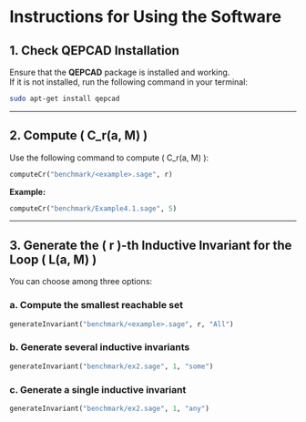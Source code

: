 # Instructions for Using the Software

## 1. Check QEPCAD Installation

Ensure that the **QEPCAD** package is installed and working.  
If it is not installed, run the following command in your terminal:

```bash
sudo apt-get install qepcad
```

---

## 2. Compute \( C_r(a, M) \)

Use the following command to compute \( C_r(a, M) \):

```python
computeCr("benchmark/<example>.sage", r)
```

**Example:**

```python
computeCr("benchmark/Example4.1.sage", 5)
```

---

## 3. Generate the \( r \)-th Inductive Invariant for the Loop \( L(a, M) \)

You can choose among three options:

### a. Compute the smallest reachable set
```python
generateInvariant("benchmark/<example>.sage", r, "All")
```

### b. Generate several inductive invariants
```python
generateInvariant("benchmark/ex2.sage", 1, "some")
```

### c. Generate a single inductive invariant
```python
generateInvariant("benchmark/ex2.sage", 1, "any")
```
